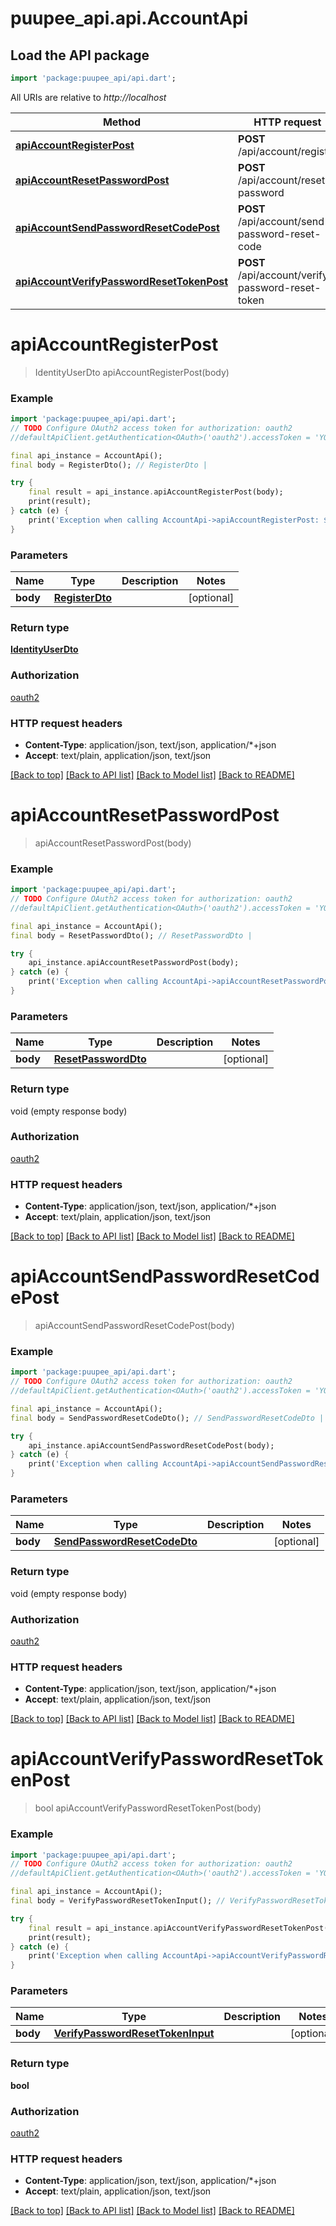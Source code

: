 # puupee_api.api.AccountApi

## Load the API package
```dart
import 'package:puupee_api/api.dart';
```

All URIs are relative to *http://localhost*

Method | HTTP request | Description
------------- | ------------- | -------------
[**apiAccountRegisterPost**](AccountApi.md#apiaccountregisterpost) | **POST** /api/account/register | 
[**apiAccountResetPasswordPost**](AccountApi.md#apiaccountresetpasswordpost) | **POST** /api/account/reset-password | 
[**apiAccountSendPasswordResetCodePost**](AccountApi.md#apiaccountsendpasswordresetcodepost) | **POST** /api/account/send-password-reset-code | 
[**apiAccountVerifyPasswordResetTokenPost**](AccountApi.md#apiaccountverifypasswordresettokenpost) | **POST** /api/account/verify-password-reset-token | 


# **apiAccountRegisterPost**
> IdentityUserDto apiAccountRegisterPost(body)



### Example
```dart
import 'package:puupee_api/api.dart';
// TODO Configure OAuth2 access token for authorization: oauth2
//defaultApiClient.getAuthentication<OAuth>('oauth2').accessToken = 'YOUR_ACCESS_TOKEN';

final api_instance = AccountApi();
final body = RegisterDto(); // RegisterDto | 

try {
    final result = api_instance.apiAccountRegisterPost(body);
    print(result);
} catch (e) {
    print('Exception when calling AccountApi->apiAccountRegisterPost: $e\n');
}
```

### Parameters

Name | Type | Description  | Notes
------------- | ------------- | ------------- | -------------
 **body** | [**RegisterDto**](RegisterDto.md)|  | [optional] 

### Return type

[**IdentityUserDto**](IdentityUserDto.md)

### Authorization

[oauth2](../README.md#oauth2)

### HTTP request headers

 - **Content-Type**: application/json, text/json, application/*+json
 - **Accept**: text/plain, application/json, text/json

[[Back to top]](#) [[Back to API list]](../README.md#documentation-for-api-endpoints) [[Back to Model list]](../README.md#documentation-for-models) [[Back to README]](../README.md)

# **apiAccountResetPasswordPost**
> apiAccountResetPasswordPost(body)



### Example
```dart
import 'package:puupee_api/api.dart';
// TODO Configure OAuth2 access token for authorization: oauth2
//defaultApiClient.getAuthentication<OAuth>('oauth2').accessToken = 'YOUR_ACCESS_TOKEN';

final api_instance = AccountApi();
final body = ResetPasswordDto(); // ResetPasswordDto | 

try {
    api_instance.apiAccountResetPasswordPost(body);
} catch (e) {
    print('Exception when calling AccountApi->apiAccountResetPasswordPost: $e\n');
}
```

### Parameters

Name | Type | Description  | Notes
------------- | ------------- | ------------- | -------------
 **body** | [**ResetPasswordDto**](ResetPasswordDto.md)|  | [optional] 

### Return type

void (empty response body)

### Authorization

[oauth2](../README.md#oauth2)

### HTTP request headers

 - **Content-Type**: application/json, text/json, application/*+json
 - **Accept**: text/plain, application/json, text/json

[[Back to top]](#) [[Back to API list]](../README.md#documentation-for-api-endpoints) [[Back to Model list]](../README.md#documentation-for-models) [[Back to README]](../README.md)

# **apiAccountSendPasswordResetCodePost**
> apiAccountSendPasswordResetCodePost(body)



### Example
```dart
import 'package:puupee_api/api.dart';
// TODO Configure OAuth2 access token for authorization: oauth2
//defaultApiClient.getAuthentication<OAuth>('oauth2').accessToken = 'YOUR_ACCESS_TOKEN';

final api_instance = AccountApi();
final body = SendPasswordResetCodeDto(); // SendPasswordResetCodeDto | 

try {
    api_instance.apiAccountSendPasswordResetCodePost(body);
} catch (e) {
    print('Exception when calling AccountApi->apiAccountSendPasswordResetCodePost: $e\n');
}
```

### Parameters

Name | Type | Description  | Notes
------------- | ------------- | ------------- | -------------
 **body** | [**SendPasswordResetCodeDto**](SendPasswordResetCodeDto.md)|  | [optional] 

### Return type

void (empty response body)

### Authorization

[oauth2](../README.md#oauth2)

### HTTP request headers

 - **Content-Type**: application/json, text/json, application/*+json
 - **Accept**: text/plain, application/json, text/json

[[Back to top]](#) [[Back to API list]](../README.md#documentation-for-api-endpoints) [[Back to Model list]](../README.md#documentation-for-models) [[Back to README]](../README.md)

# **apiAccountVerifyPasswordResetTokenPost**
> bool apiAccountVerifyPasswordResetTokenPost(body)



### Example
```dart
import 'package:puupee_api/api.dart';
// TODO Configure OAuth2 access token for authorization: oauth2
//defaultApiClient.getAuthentication<OAuth>('oauth2').accessToken = 'YOUR_ACCESS_TOKEN';

final api_instance = AccountApi();
final body = VerifyPasswordResetTokenInput(); // VerifyPasswordResetTokenInput | 

try {
    final result = api_instance.apiAccountVerifyPasswordResetTokenPost(body);
    print(result);
} catch (e) {
    print('Exception when calling AccountApi->apiAccountVerifyPasswordResetTokenPost: $e\n');
}
```

### Parameters

Name | Type | Description  | Notes
------------- | ------------- | ------------- | -------------
 **body** | [**VerifyPasswordResetTokenInput**](VerifyPasswordResetTokenInput.md)|  | [optional] 

### Return type

**bool**

### Authorization

[oauth2](../README.md#oauth2)

### HTTP request headers

 - **Content-Type**: application/json, text/json, application/*+json
 - **Accept**: text/plain, application/json, text/json

[[Back to top]](#) [[Back to API list]](../README.md#documentation-for-api-endpoints) [[Back to Model list]](../README.md#documentation-for-models) [[Back to README]](../README.md)

